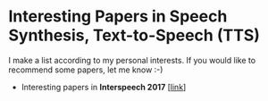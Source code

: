 # Interesting Papers in Speech Synthesis, Text-to-Speech (TTS)

I make a list according to my personal interests.
If you would like to recommend some papers, let me know :-)

  * Interesting papers in **Interspeech 2017** [[link](./paper-list-interspeech2017.md)]
